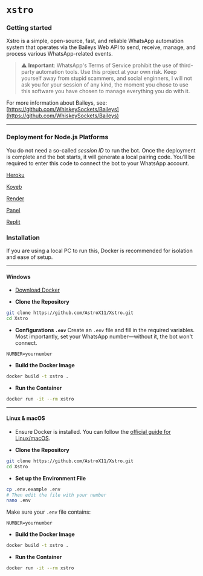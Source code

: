 # `xstro`

### Getting started

Xstro is a simple, open-source, fast, and reliable WhatsApp automation system that operates via the Baileys Web API to send, receive, manage, and process various WhatsApp-related events.

> ⚠️ **Important**: WhatsApp's Terms of Service prohibit the use of third-party automation tools. Use this project at your own risk.
> Keep yourself away from stupid scammers, and social enginners, I will not ask you for your session of any kind, the moment you chose to use this software you have chosen to manage everything you do with it.

For more information about Baileys, see:
[https://github.com/WhiskeySockets/Baileys](https://github.com/WhiskeySockets/Baileys)

---

### Deployment for Node.js Platforms

You do not need a so-called _session ID_ to run the bot. Once the deployment is complete and the bot starts, it will generate a local pairing code. You’ll be required to enter this code to connect the bot to your WhatsApp account.

[Heroku](https://www.heroku.com/deploy?template=https://github.com/AstroX11/Xstro)

[Koyeb](https://app.koyeb.com/deploy?name=xstro&repository=AstroX11%2FXstro&branch=core&builder=dockerfile&instance_type=free&instances_min=0&env%5BNUMBER%5D=)

[Render](https://render.com/deploy?repo=https://github.com/AstroX11/Xstro)

[Panel](https://pterodactyl.io/)

[Replit](https://replit.com/github/AstroX11/Xstro)

### Installation

If you are using a local PC to run this, Docker is recommended for isolation and ease of setup.

---

#### **Windows**

- [Download Docker](https://www.docker.com/get-started)

- **Clone the Repository**

```bash
git clone https://github.com/AstroX11/Xstro.git
cd Xstro
```

- **Configurations `.env`**
  Create an `.env` file and fill in the required variables. Most importantly, set your WhatsApp number—without it, the bot won't connect.

```env
NUMBER=yournumber
```

- **Build the Docker Image**

```bash
docker build -t xstro .
```

- **Run the Container**

```bash
docker run -it --rm xstro
```

---

#### **Linux & macOS**

- Ensure Docker is installed. You can follow the [official guide for Linux/macOS](https://docs.docker.com/get-docker/).

- **Clone the Repository**

```bash
git clone https://github.com/AstroX11/Xstro.git
cd Xstro
```

- **Set up the Environment File**

```bash
cp .env.example .env
# Then edit the file with your number
nano .env
```

Make sure your `.env` file contains:

```env
NUMBER=yournumber
```

- **Build the Docker Image**

```bash
docker build -t xstro .
```

- **Run the Container**

```bash
docker run -it --rm xstro
```
